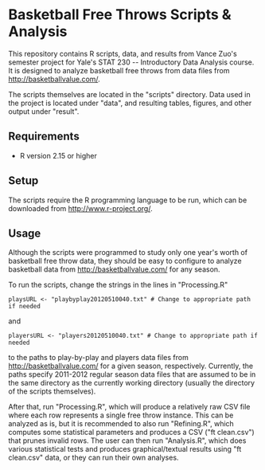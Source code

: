 Basketball Free Throws Scripts & Analysis
====

This repository contains R scripts, data, and results from Vance Zuo's semester
project for Yale's STAT 230 -- Introductory Data Analysis course. It is 
designed to analyze basketball free throws from data files from 
http://basketballvalue.com/.

The scripts themselves are located in the "scripts" directory. Data used
in the project is located under "data", and resulting tables, figures,
and other output under "result".

Requirements
----
* R version 2.15 or higher

Setup
----
The scripts require the R programming language to be run, which can be
downloaded from http://www.r-project.org/.

Usage
----
Although the scripts were programmed to study only one year's worth of
basketball free throw data, they should be easy to configure to analyze 
basketball data from http://basketballvalue.com/ for any season.

To run the scripts, change the strings in the lines in "Processing.R"

    playsURL <- "playbyplay20120510040.txt" # Change to appropriate path if needed
    
and
   
    playersURL <- "players20120510040.txt" # Change to appropriate path if needed

to the paths to play-by-play and players data files from 
http://basketballvalue.com/ for a given season, respectively. 
Currently, the paths specify 2011-2012 regular season data files that are
assumed to be in the same directory as the currently working directory
(usually the directory of the scripts themselves).

After that, run "Processing.R", which will produce a relatively raw CSV file
where each row represents a single free throw instance. 
This can be analyzed as is, but it is recommended to also run "Refining.R",
which computes some statistical parameters and produces a CSV ("ft clean.csv")
that prunes invalid rows. The user can then run "Analysis.R", which does
various statistical tests and produces graphical/textual results using 
"ft clean.csv" data, or they can run their own analyses.